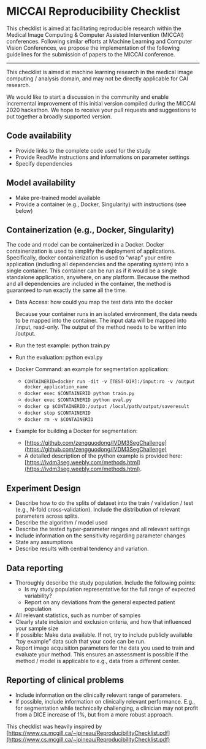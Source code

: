 # MICCAI Reproducibility Checklist

This checklist is aimed at facilitating reproducible research within the Medical Image Computing & Computer Assisted Intervention (MICCAI) conferences. Following similar efforts at Machine Learning and Computer Vision Conferences, we propose the implementation of the following guidelines for the submission of papers to the MICCAI conference.

---

This checklist is aimed at machine learning research in the medical image computing / analysis domain, and may not be directly applicable for CAI research.

We would like to start a discussion in the community and enable incremental improvement of this initial version compiled during the MICCAI 2020 hackathon. We hope to receive your pull requests and suggestions to put together a broadly supported version.


## Code availability

*   Provide links to the complete code used for the study
*   Provide ReadMe instructions and informations on parameter settings
*   Specify dependencies


## Model availability

*   Make pre-trained model available
*   Provide a container (e.g., Docker, Singularity) with instructions (see below)


## Containerization (e.g., Docker, Singularity)

The code and model can be containerized in a Docker. Docker containerization is used to simplify the deployment of applications. Specifically, docker containerization is used to “wrap” your entire application (including all dependencies and the operating system) into a single container. This container can be run as if it would be a single standalone application, anywhere, on any platform. Because the method and all dependencies are included in the container, the method is guaranteed to run exactly the same all the time.


* Data Access: how could you map the test data into the docker

  Because your container runs in an isolated environment, the data needs to be mapped into the container. The input data will be mapped into /input, read-only. The output of the method needs to be written into /output.

* Run the test example: python train.py

* Run the evaluation: python eval.py

* Docker Command: an example for segmentation application:

  *   `CONTAINERID=docker run -dit -v [TEST-DIR]:/input:ro -v /output docker_application_name`
  *   `docker exec $CONTAINERID python train.py`
  *   `docker exec $CONTAINERID python eval.py`
  *   `docker cp $CONTAINERID:/output /local/path/output/saveresult`
  *   `docker stop $CONTAINERID`
  *   `docker rm -v $CONTAINERID`

* Example for building a Docker for segmentation:

  *   [https://github.com/zengguodong/IVDM3SegChallenge](https://github.com/zengguodong/IVDM3SegChallenge) 
  *   A detailed description of the python example is provided here: [https://ivdm3seg.weebly.com/methods.html](https://ivdm3seg.weebly.com/methods.html).


## Experiment Design

*   Describe how to do the splits of dataset into the train / validation / test (e.g., N-fold cross-validation). Include the distribution of relevant parameters across splits.
*   Describe the algorithm / model used
*   Describe the tested hyper-parameter ranges and all relevant settings
*   Include information on the sensitivity regarding parameter changes
*   State any assumptions
*   Describe results with central tendency and variation.


## Data reporting

*   Thoroughly describe the study population. Include the following points:
    *   Is my study population representative for the full range of expected variability?
    *   Report on any deviations from the general expected patient population
*   All relevant statistics, such as number of samples
*   Clearly state inclusion and exclusion criteria, and how that influenced your sample size
*   If possible: Make data available. If not, try to include publicly available “toy example” data such that your code can be run.
*   Report image acquisition parameters for the data you used to train and evaluate your method. This ensures an assessment is possible if the method / model is applicable to e.g., data from a different center.


## Reporting of clinical problems

*   Include information on the clinically relevant range of parameters.
*   If possible, include information on clinically relevant performance. E.g., for segmentation while technically challenging, a clinician may not profit from a DICE increase of 1%, but from a more robust approach.

This checklist was heavily inspired by [https://www.cs.mcgill.ca/~jpineau/ReproducibilityChecklist.pdf](https://www.cs.mcgill.ca/~jpineau/ReproducibilityChecklist.pdf)
